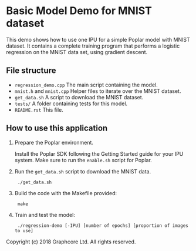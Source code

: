 # Basic Model Demo for MNIST dataset

This demo shows how to use one IPU for a simple Poplar model with MNIST dataset.
It contains a complete training program that performs a logistic
regression on the MNIST data set, using gradient descent.

## File structure

* `regression_demo.cpp` The main script containing the model.
* `mnist.h` and `mnist.cpp` Helper files to iterate over the MNIST dataset.
* `get_data.sh` A script to download the MNIST dataset.
* `tests/` A folder containing tests for this model.
* `README.rst` This file.

## How to use this application
1) Prepare the Poplar environment.

   Install the Poplar SDK following the Getting Started guide for your IPU system.
   Make sure to run the `enable.sh` script for Poplar.

2) Run the ``get_data.sh`` script to download the MNIST data.

        ./get_data.sh

3) Build the code with the Makefile provided:

        make

4) Train and test the model:

        ./regression-demo [-IPU] [number of epochs] [proportion of images to use]

Copyright (c) 2018 Graphcore Ltd. All rights reserved.
